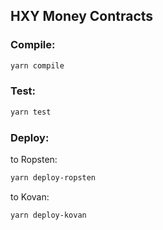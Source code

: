 ## HXY Money Contracts

### Compile:
```bash
yarn compile
```

### Test:
```bash
yarn test
```

### Deploy:

to Ropsten:
```bash
yarn deploy-ropsten
``` 

to Kovan:
```bash
yarn deploy-kovan
```